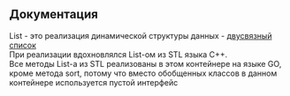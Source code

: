 Документация
------------

List - это реализация динамической структуры данных - [двусвязный список](https://ru.wikipedia.org/wiki/%D0%A1%D0%B2%D1%8F%D0%B7%D0%BD%D1%8B%D0%B9_%D1%81%D0%BF%D0%B8%D1%81%D0%BE%D0%BA)   
При реализации вдохновлялся List-ом из STL языка С++.  
Все методы List-a из STL реализованы в этом контейнере на языке GO, кроме метода sort, потому что вместо обобщенных классов в данном контейнере используется пустой интерфейс